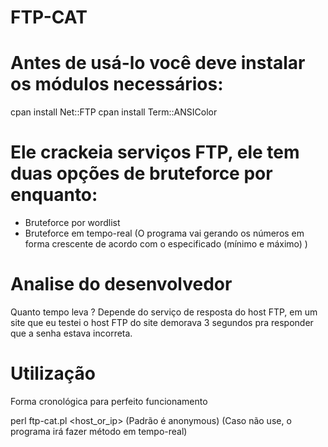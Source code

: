 # FTP-CAT

# Antes de usá-lo você deve instalar os módulos necessários:

cpan install Net::FTP
cpan install Term::ANSIColor


# Ele crackeia serviços FTP, ele tem duas opções de bruteforce por enquanto:

- Bruteforce por wordlist
- Bruteforce em tempo-real (O programa vai gerando os números em forma crescente de acordo com o especificado (mínimo e máximo) )

# Analise do desenvolvedor
Quanto tempo leva ? Depende do serviço de resposta do host FTP, em um site que eu testei o host FTP do site demorava 3 segundos pra responder que a senha estava incorreta.

# Utilização
Forma cronológica para perfeito funcionamento

perl ftp-cat.pl <host_or_ip> <user> (Padrão é anonymous) <wordlist> (Caso não use, o programa irá fazer método em tempo-real)
